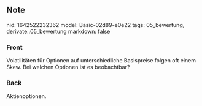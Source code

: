 ## Note
nid: 1642522232362
model: Basic-02d89-e0e22
tags: 05_bewertung, derivate::05_bewertung
markdown: false

### Front
Volatilitäten für Optionen auf unterschiedliche Basispreise folgen oft einem Skew. Bei welchen Optionen ist es beobachtbar?

### Back
Aktienoptionen.
